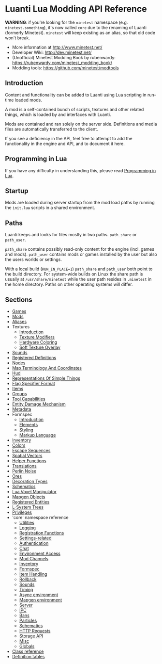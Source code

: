 Luanti Lua Modding API Reference
================================

**WARNING**: if you're looking for the `minetest` namespace (e.g. `minetest.something`),
it's now called `core` due to the renaming of Luanti (formerly Minetest).
`minetest` will keep existing as an alias, so that old code won't break.

* More information at <http://www.minetest.net/>
* Developer Wiki: <http://dev.minetest.net/>
* (Unofficial) Minetest Modding Book by rubenwardy: <https://rubenwardy.com/minetest_modding_book/>
* Modding tools: <https://github.com/minetest/modtools>

Introduction
------------

Content and functionality can be added to Luanti using Lua scripting
in run-time loaded mods.

A mod is a self-contained bunch of scripts, textures and other related
things, which is loaded by and interfaces with Luanti.

Mods are contained and ran solely on the server side. Definitions and media
files are automatically transferred to the client.

If you see a deficiency in the API, feel free to attempt to add the
functionality in the engine and API, and to document it here.

Programming in Lua
------------------

If you have any difficulty in understanding this, please read
[Programming in Lua](http://www.lua.org/pil/).

Startup
-------

Mods are loaded during server startup from the mod load paths by running
the `init.lua` scripts in a shared environment.

Paths
-----

Luanti keeps and looks for files mostly in two paths. `path_share` or `path_user`.

`path_share` contains possibly read-only content for the engine (incl. games and mods).
`path_user` contains mods or games installed by the user but also the users
worlds or settings.

With a local build (`RUN_IN_PLACE=1`) `path_share` and `path_user` both point to
the build directory. For system-wide builds on Linux the share path is usually at
`/usr/share/minetest` while the user path resides in `.minetest` in the home directory.
Paths on other operating systems will differ.

Sections
--------
- [Games](games.md)
- [Mods](mods.md)
- [Aliases](aliases.md)
- Textures
  - [Introduction](textures/introduction.md)
  - [Texture Modifiers](textures/texture_modifiers.md)
  - [Hardware Coloring](textures/hardware_coloring.md)
  - [Soft Texture Overlay](textures/soft_texture_overlay.md)
- [Sounds](sounds.md)
- [Registered Definitions](registered_definitions.md)
- [Nodes](nodes.md)
- [Map Terminology And Coordinates](map_terminology_and_coordinates.md)
- [Hud](hud.md)
- [Representations Of Simple Things](representations_of_simple_things.md)
- [Flag Specifier Format](flag_specifier_format.md)
- [Items](items.md)
- [Groups](groups.md)
- [Tool Capabilities](tool_capabilities.md)
- [Entity Damage Mechanism](entity_damage_mechanism.md)
- [Metadata](metadata.md)
- Formspec
  - [Introduction](formspec/introduction.md)
  - [Elements](formspec/elements.md)
  - [Styling](formspec/styling.md)
  - [Markup Language](formspec/markup_language.md)
- [Inventory](inventory.md)
- [Colors](colors.md)
- [Escape Sequences](escape_sequences.md)
- [Spatial Vectors](spatial_vectors.md)
- [Helper Functions](helper_functions.md)
- [Translations](translations.md)
- [Perlin Noise](perlin_noise.md)
- [Ores](ores.md)
- [Decoration Types](decoration_types.md)
- [Schematics](schematics.md)
- [Lua Voxel Manipulator](lua_voxel_manipulator.md)
- [Mapgen Objects](mapgen_objects.md)
- [Registered Entities](registered_entities.md)
- [L-System Trees](l-system_trees.md)
- [Privileges](privileges.md)
- 'core' namespace reference
  - [Utilities](core_namespace_reference/utilities.md)
  - [Logging](core_namespace_reference/logging.md)
  - [Registration Functions](core_namespace_reference/registration_functions.md)
  - [Settings-related](core_namespace_reference/settings.md)
  - [Authentication](core_namespace_reference/authentication.md)
  - [Chat](core_namespace_reference/chat.md)
  - [Environment Access](core_namespace_reference/environment.md)
  - [Mod Channels](core_namespace_reference/mod_channels.md)
  - [Inventory](core_namespace_reference/inventory.md)
  - [Formspec](core_namespace_reference/formspec.md)
  - [Item Handling](core_namespace_reference/item_handling.md)
  - [Rollback](core_namespace_reference/rollback.md)
  - [Sounds](core_namespace_reference/sounds.md)
  - [Timing](core_namespace_reference/timing.md)
  - [Async environment](core_namespace_reference/async_environment.md)
  - [Mapgen environment](core_namespace_reference/mapgen_environment.md)
  - [Server](core_namespace_reference/server.md)
  - [IPC](core_namespace_reference/ipc.md)
  - [Bans](core_namespace_reference/bans.md)
  - [Particles](core_namespace_reference/particles.md)
  - [Schematics](core_namespace_reference/schematics.md)
  - [HTTP Requests](core_namespace_reference/http_requests.md)
  - [Storage API](core_namespace_reference/storage_api.md)
  - [Misc](core_namespace_reference/misc.md)
  - [Globals](core_namespace_reference/globals.md)
- [Class reference](class_reference.md)
- [Definition tables](definition_tables.md)
